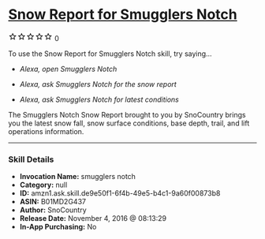 # [Snow Report for Smugglers Notch](http://alexa.amazon.com/#skills/amzn1.ask.skill.de9e50f1-6f4b-49e5-b4c1-9a60f00873b8)
![0 stars](../../images/ic_star_border_black_18dp_1x.png)![0 stars](../../images/ic_star_border_black_18dp_1x.png)![0 stars](../../images/ic_star_border_black_18dp_1x.png)![0 stars](../../images/ic_star_border_black_18dp_1x.png)![0 stars](../../images/ic_star_border_black_18dp_1x.png) 0

To use the Snow Report for Smugglers Notch skill, try saying...

* *Alexa, open Smugglers Notch*

* *Alexa, ask Smugglers Notch for the snow report*

* *Alexa, ask Smugglers Notch for latest conditions*

The Smugglers Notch Snow Report brought to you by SnoCountry brings you the latest snow fall, snow surface conditions,  base depth, trail, and lift operations information.

***

### Skill Details

* **Invocation Name:** smugglers notch
* **Category:** null
* **ID:** amzn1.ask.skill.de9e50f1-6f4b-49e5-b4c1-9a60f00873b8
* **ASIN:** B01MD2G437
* **Author:** SnoCountry
* **Release Date:** November 4, 2016 @ 08:13:29
* **In-App Purchasing:** No
